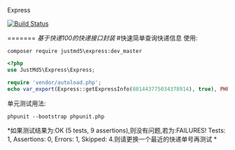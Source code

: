 Express

[![Build Status](https://travis-ci.org/justmd5/Express.svg?branch=master)](https://travis-ci.org/justmd5/Express)

=======
*基于快递100的快递接口封装*
#快速简单查询快递信息
使用:
```shell
composer require justmd5\express:dev_master
```
```php
<?php
use JustMd5\Express\Express;

require 'vendor/autoload.php';
echo var_export(Express::getExpressInfo(881443775034378914), true), PHP_EOL;

```
单元测试用法:
```shell
phpunit --bootstrap phpunit.php
```
*如果测试结果为:OK (5 tests, 9 assertions),则没有问题,若为:FAILURES! Tests: 1, Assertions: 0, Errors: 1, Skipped: 4.则请更换一个最近的快递单号再测试
*
